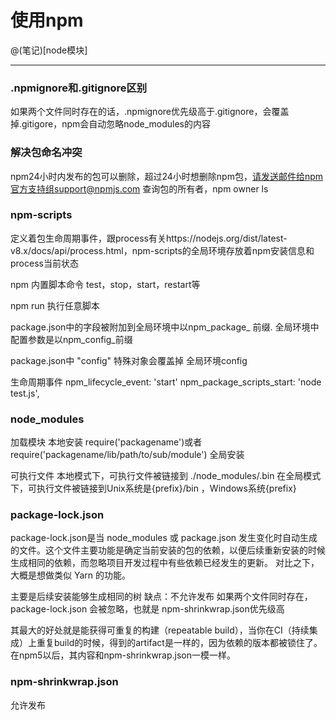# 使用npm

@(笔记)[node模块]

-------------------

### .npmignore和.gitignore区别
如果两个文件同时存在的话，.npmignore优先级高于.gitignore，会覆盖掉.gitigore，npm会自动忽略node_modules的内容

### 解决包命名冲突
npm24小时内发布的包可以删除，超过24小时想删除npm包，请发送邮件给npm官方支持组support@npmjs.com
查询包的所有者，npm owner ls <package>




### npm-scripts
定义着包生命周期事件，跟process有关https://nodejs.org/dist/latest-v8.x/docs/api/process.html，npm-scripts的全局环境存放着npm安装信息和process当前状态

npm 内置脚本命令 test，stop，start，restart等

npm run <stage>执行任意脚本

package.json中的字段被附加到全局环境中以npm_package_ 前缀.
全局环境中配置参数是以npm_config_前缀

package.json中 "config" 特殊对象会覆盖掉 全局环境config

生命周期事件
npm_lifecycle_event: 'start'
npm_package_scripts_start: 'node test.js',

### node_modules
加载模块
本地安装 require('packagename')或者require('packagename/lib/path/to/sub/module')
全局安装

可执行文件
本地模式下，可执行文件被链接到 ./node_modules/.bin
在全局模式下，可执行文件被链接到Unix系统是{prefix}/bin ，Windows系统{prefix}

### package-lock.json
package-lock.json是当 node_modules 或 package.json 发生变化时自动生成的文件。这个文件主要功能是确定当前安装的包的依赖，以便后续重新安装的时候生成相同的依赖，而忽略项目开发过程中有些依赖已经发生的更新。
对比之下，大概是想做类似 Yarn 的功能。

主要是后续安装能够生成相同的树
缺点：不允许发布
如果两个文件同时存在，package-lock.json 会被忽略，也就是 npm-shrinkwrap.json优先级高

其最大的好处就是能获得可重复的构建（repeatable build），当你在CI（持续集成）上重复build的时候，得到的artifact是一样的，因为依赖的版本都被锁住了。在npm5以后，其内容和npm-shrinkwrap.json一模一样。

### npm-shrinkwrap.json
允许发布